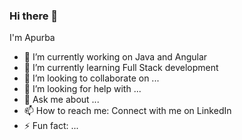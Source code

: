 ### Hi there 👋

I'm Apurba

- 🔭 I’m currently working on Java and Angular
- 🌱 I’m currently learning Full Stack development
- 👯 I’m looking to collaborate on ...
- 🤔 I’m looking for help with ...
- 💬 Ask me about ...
- 📫 How to reach me: Connect with me on LinkedIn
- ⚡ Fun fact: ...
